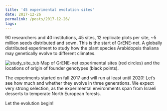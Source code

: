 ```yaml
---
title: '45 experimental evolution sites'
date: 2017-12-26
permalink: /posts/2017-12-26/
tags:
---
```


90 researchers and 40 institutions, 45 sites, 12 replicate plots per site, ~5 million seeds distributed and sown. This is the start of GrENE-net. A globally distributed experiment to study how the plant species Arabidopsis thaliana may genetically evolve to different climates.

![study_site_tub](https://i.imgur.com/FrqzaC2.png)
Map of GrENE-net experimental sites (red circles) and the locations of origin of founder genotypes (black points).

The experiments started on fall 2017 and will run at least until 2020! Let’s see how much and whether they evolve in three generations. We expect very strong selection, as the experimental environments span from Israeli desserts to temperate North European forests.

Let the evolution begin!